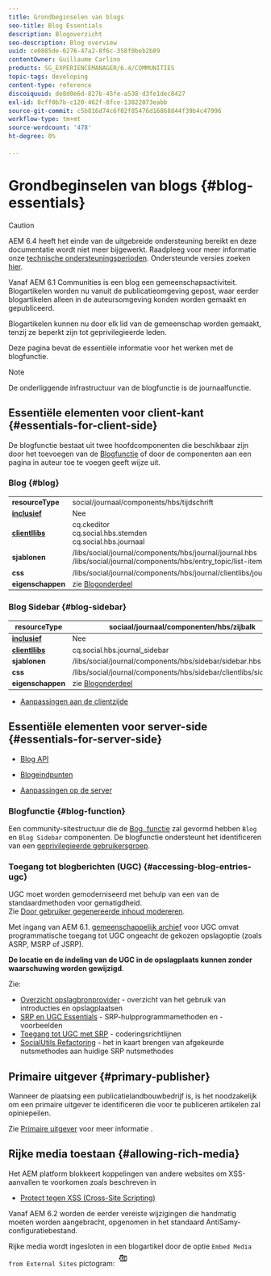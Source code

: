 ```yaml
---
title: Grondbeginselen van blogs
seo-title: Blog Essentials
description: Blogoverzicht
seo-description: Blog overview
uuid: ce0885de-6276-47a2-8f6c-358f0beb2b89
contentOwner: Guillaume Carlino
products: SG_EXPERIENCEMANAGER/6.4/COMMUNITIES
topic-tags: developing
content-type: reference
discoiquuid: de8d0e6d-827b-45fe-a538-d3fe1dec8427
exl-id: 8cff0b7b-c120-462f-8fce-13822073eabb
source-git-commit: c5b816d74c6f02f85476d16868844f39b4c47996
workflow-type: tm+mt
source-wordcount: '478'
ht-degree: 0%

---
```


# Grondbeginselen van blogs {#blog-essentials}

>[!CAUTION]
>
>AEM 6.4 heeft het einde van de uitgebreide ondersteuning bereikt en deze documentatie wordt niet meer bijgewerkt. Raadpleeg voor meer informatie onze [technische ondersteuningsperioden](https://helpx.adobe.com/support/programs/eol-matrix.html). Ondersteunde versies zoeken [hier](https://experienceleague.adobe.com/docs/).

Vanaf AEM 6.1 Communities is een blog een gemeenschapsactiviteit. Blogartikelen worden nu vanuit de publicatieomgeving gepost, waar eerder blogartikelen alleen in de auteursomgeving konden worden gemaakt en gepubliceerd.

Blogartikelen kunnen nu door elk lid van de gemeenschap worden gemaakt, tenzij ze beperkt zijn tot geprivilegieerde leden.

Deze pagina bevat de essentiële informatie voor het werken met de blogfunctie.

>[!NOTE]
>
>De onderliggende infrastructuur van de blogfunctie is de journaalfunctie.

## Essentiële elementen voor client-kant {#essentials-for-client-side}

De blogfunctie bestaat uit twee hoofdcomponenten die beschikbaar zijn door het toevoegen van de [Blogfunctie](functions.md#blog-function) of door de componenten aan een pagina in auteur toe te voegen geeft wijze uit.

### Blog {#blog}

<table> 
 <tbody>
  <tr>
   <td> <strong>resourceType</strong></td> 
   <td>social/journaal/components/hbs/tijdschrift</td> 
  </tr>
  <tr>
   <td> <a href="scf.md#add-or-include-a-communities-component"><strong>inclusief</strong></a></td> 
   <td>Nee</td> 
  </tr>
  <tr>
   <td> <a href="clientlibs.md"><strong>clientllibs</strong></a></td> 
   <td>cq.ckeditor<br /> cq.social.hbs.stemden<br /> cq.social.hbs.journaal</td> 
  </tr>
  <tr>
   <td> <strong>sjablonen</strong></td> 
   <td> /libs/social/journal/components/hbs/journal/journal.hbs<br /> /libs/social/journal/components/hbs/entry_topic/list-item.hbs</td> 
  </tr>
  <tr>
   <td> <strong>css</strong></td> 
   <td> /libs/social/journal/components/hbs/journal/clientlibs/journal.css</td> 
  </tr>
  <tr>
   <td><strong> eigenschappen</strong></td> 
   <td>zie <a href="blog-feature.md">Blogonderdeel</a></td> 
  </tr>
 </tbody>
</table>

### Blog Sidebar {#blog-sidebar}

| **resourceType** | sociaal/journaal/componenten/hbs/zijbalk |
|---|---|
| [**inclusief**](scf.md#add-or-include-a-communities-component) | Nee |
| [**clientllibs**](clientlibs.md) | cq.social.hbs.journal_sidebar |
| **sjablonen** | /libs/social/journal/components/hbs/sidebar/sidebar.hbs |
| **css** | /libs/social/journal/components/hbs/sidebar/clientlibs/sidebar.css |
| **eigenschappen** | zie [Blogonderdeel](blog-feature.md) |

* [Aanpassingen aan de clientzijde](client-customize.md)

## Essentiële elementen voor server-side {#essentials-for-server-side}

* [Blog API](https://helpx.adobe.com/experience-manager/6-4/sites/developing/using/reference-materials/javadoc/com/adobe/cq/social/journal/client/api/package-summary.html)

* [Blogeindpunten](https://helpx.adobe.com/experience-manager/6-4/sites/developing/using/reference-materials/javadoc/com/adobe/cq/social/journal/client/endpoints/package-summary.html)

* [Aanpassingen op de server](server-customize.md)

### Blogfunctie {#blog-function}

Een community-sitestructuur die de [Bog, functie](functions.md#blog-function) zal gevormd hebben `Blog` en `Blog Sidebar` componenten. De blogfunctie ondersteunt het identificeren van een [geprivilegieerde gebruikersgroep](users.md#privileged-members-group).

### Toegang tot blogberichten (UGC) {#accessing-blog-entries-ugc}

UGC moet worden gemoderniseerd met behulp van een van de standaardmethoden voor gematigdheid.\
Zie [Door gebruiker gegenereerde inhoud modereren](moderate-ugc.md).

Met ingang van AEM 6.1. [gemeenschappelijk archief](working-with-srp.md) voor UGC omvat programmatische toegang tot UGC ongeacht de gekozen opslagoptie (zoals ASRP, MSRP of JSRP).

**De locatie en de indeling van de UGC in de opslagplaats kunnen zonder waarschuwing worden gewijzigd**.

Zie:

* [Overzicht opslagbronprovider](srp.md) - overzicht van het gebruik van introducties en opslagplaatsen
* [SRP en UGC Essentials](srp-and-ugc.md) - SRP-hulpprogrammamethoden en -voorbeelden
* [Toegang tot UGC met SRP](accessing-ugc-with-srp.md) - coderingsrichtlijnen
* [SocialUtils Refactoring](socialutils.md) - het in kaart brengen van afgekeurde nutsmethodes aan huidige SRP nutsmethodes

## Primaire uitgever {#primary-publisher}

Wanneer de plaatsing een publicatielandbouwbedrijf is, is het noodzakelijk om een primaire uitgever te identificeren die voor te publiceren artikelen zal opiniepeilen.

Zie [Primaire uitgever](deploy-communities.md#primary-publisher) voor meer informatie .

## Rijke media toestaan {#allowing-rich-media}

Het AEM platform blokkeert koppelingen van andere websites om XSS-aanvallen te voorkomen zoals beschreven in

* [Protect tegen XSS (Cross-Site Scripting)](../../help/sites-developing/security.md#protect-against-cross-site-scripting-xss)

Vanaf AEM 6.2 worden de eerder vereiste wijzigingen die handmatig moeten worden aangebracht, opgenomen in het standaard AntiSamy-configuratiebestand.

Rijke media wordt ingesloten in een blogartikel door de optie `Embed Media from External Sites` pictogram:  ![chlimage_1-471](assets/chlimage_1-471.png)
